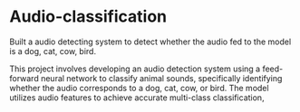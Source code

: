 # Audio-classification
Built a audio detecting system to detect whether the audio fed to the model is a dog, cat, cow, bird.


This project involves developing an audio detection system using a feed-forward neural network to classify animal sounds, specifically identifying whether the audio corresponds to a dog, cat, cow, or bird. The model utilizes audio features to achieve accurate multi-class classification,
